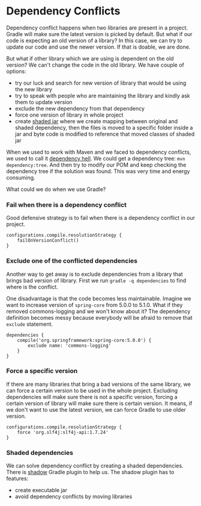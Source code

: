 # Dependency Conflicts

Dependency conflict happens when two libraries are present in a project. Gradle will make sure the latest version is picked by default. But what if our code is expecting an old version of a library? In this case, we can try to update our code and use the newer version. If that is doable, we are done.

But what if other library which we are using is dependent on the old version? We can't change the code in the old library. We have couple of options:

* try our luck and search for new version of library that would be using the new library 
* try to speak with people who are maintaining the library and kindly ask them to update version
* exclude the new dependency from that dependency
* force one version of library in whole project
* create [shaded jar](https://softwareengineering.stackexchange.com/questions/297276/what-is-a-shaded-java-dependency) where we create mapping between original and shaded dependency, then the files is moved to a specific folder inside a jar and byte code is modified to reference that moved classes of shaded jar

When we used to work with Maven and we faced to dependency conflicts, we used to call it [dependency hell](https://stackoverflow.com/questions/33907162/systematic-approach-with-maven-to-deal-with-dependency-hell). We could get a dependency tree: `mvn dependency:tree`. And then try to modify our POM and keep checking the dependency tree if the solution was found. This was very time and energy consuming.

What could we do when we use Gradle?

### Fail when there is a dependency conflict

Good defensive strategy is to fail when there is a dependency conflict in our project.

```
configurations.compile.resolutionStrategy {
    failOnVersionConflict()
}
```

### Exclude one of the conflicted dependencies

Another way to get away is to exclude dependencies from a library that brings bad version of library. First we run `gradle -q dependencies` to find where is the conflict. 

One disadvantage is that the code becomes less maintainable. Imagine we want to increase version of `spring-core` from 5.0.0 to 5.1.0. What if they removed commons-logging and we won't know about it? The dependency definition becomes messy because everybody will be afraid to remove that `exclude` statement.

```
dependencies {
    compile('org.springframework:spring-core:5.0.0') {
        exclude name: 'commons-logging'
    }
}
```

### Force a specific version

If there are many libraries that bring a bad versions of the same library, we can force a certain version to be used in the whole project. Excluding dependencies will make sure there is not a specific version, forcing a certain version of library will make sure there is certain version. It means, if we don't want to use the latest version, we can force Gradle to use older version. 

```
configurations.compile.resolutionStrategy {
    force 'org.slf4j:slf4j-api:1.7.24'
}
```

### Shaded dependencies

We can solve dependency conflict by creating a shaded dependencies. There is [shadow](https://github.com/johnrengelman/shadow) Gradle plugin to help us. The shadow plugin has to features: 

* create executable jar
* avoid dependency conflicts by moving libraries





